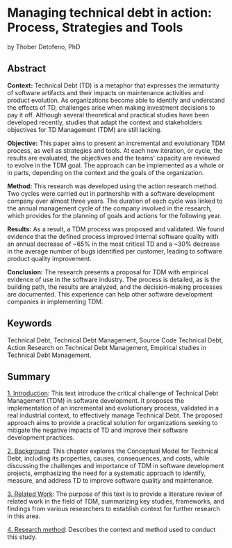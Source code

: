 # Managing technical debt in action: Process, Strategies and Tools
by Thober Detofeno, PhD
## Abstract
<b>Context:</b> Technical Debt (TD) is a metaphor that expresses the immaturity of software artifacts and their impacts on maintenance activities and product evolution. As organizations become able to identify and understand the effects of TD, challenges arise when making investment decisions to pay it off. Although several theoretical and practical studies have been developed recently, studies that adapt the context and stakeholders objectives for TD Management (TDM) are still lacking.

<b>Objective:</b> This paper aims to present an incremental and evolutionary TDM process, as well as strategies and tools. At each new iteration, or cycle, the results are evaluated, the objectives and the teams' capacity are reviewed to evolve in the TDM goal. The approach can be implemented as a whole or in parts, depending on the context and the goals of the organization.

<b>Method:</b> This research was developed using the action research method. Two cycles were carried out in partnership with a software development company over almost three years. The duration of each cycle was linked to the annual management cycle of the company involved in the research, which provides for the planning of goals and actions for the following year.

<b>Results:</b> As a result, a TDM process was proposed and validated. We found evidence that the defined process improved internal software quality with an annual decrease of ~65% in the most critical TD and a ~30% decrease in the average number of bugs identified per customer, leading to software product quality improvement.

<b>Conclusion:</b> The research presents a proposal for TDM with empirical evidence of use in the software industry. The process is detailed, as is the building path, the results are analyzed, and the decision-making processes are documented. This experience can help other software development companies in implementing TDM.

## Keywords 
Technical Debt, Technical Debt Management, Source Code Technical Debt, Action Research on Technical Debt Management, Empirical studies in Technical Debt Management.

## Summary


[1. Introduction](https://github.com/ThoberDetofeno/Managing-Technical-Debt-in-action/blob/main/1.%20Introduction.md): This text introduce the critical challenge of Technical Debt Management (TDM) in software development. It proposes the implementation of an incremental and evolutionary process, validated in a real industrial context, to effectively manage Technical Debt. The proposed approach aims to provide a practical solution for organizations seeking to mitigate the negative impacts of TD and improve their software development practices.

[2. Background](https://github.com/ThoberDetofeno/Managing-Technical-Debt-in-action/blob/main/2.%20Background.md): This chapter explores the Conceptual Model for Technical Debt, including its properties, causes, consequences, and costs, while discussing the challenges and importance of TDM in software development projects, emphasizing the need for a systematic approach to identify, measure, and address TD to improve software quality and maintenance.

[3. Related Work](https://github.com/ThoberDetofeno/Managing-Technical-Debt-in-action/blob/main/3.%20Related%20Work.md): The purpose of this text is to provide a literature review of related work in the field of TDM, summarizing key studies, frameworks, and findings from various researchers to establish context for further research in this area.

[4. Research method](https://github.com/ThoberDetofeno/Managing-Technical-Debt-in-action/blob/main/4.%20Research%20method.md): Describes the context and method used to conduct this study.
